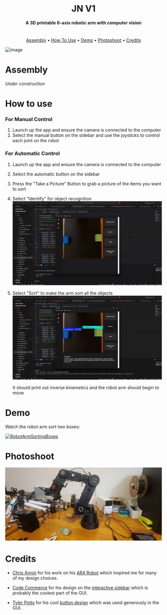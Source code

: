<h1 align="center">JN V1</h1>

<h4 align="center">A 3D printable 6-axis robotic arm with computer vision</h4>


<h1></h1>

<p align="center">
  <a href="#assembly">Assembly</a> •
  <a href="#how-to-use">How To Use</a> • 
  <a href="#demo">Demo</a> •
  <a href="#photoshoot">Photoshoot</a> •
  <a href="#credits">Credits</a>
</p>

<img width="1146" height="852" alt="image" src="https://github.com/user-attachments/assets/e6455c85-fcc7-42bc-9ba2-46d373e53775" />


# **Assembly**

_Under construction_

# **How to use**

<h3> For Manual Control</h3>

1. Launch up the app and ensure the camera is connected to the computer
2. Select the manual button on the sidebar and use the joysticks to control each joint on the robot

<h3> For Automatic Control</h3>

1. Launch up the app and ensure the camera is connected to the computer
2. Select the automatic button on the sidebar
3. Press the "Take a Picture" Button to grab a picture of the items you want to sort
4. Select "Identify" for object recognition
 ![idGIF](https://github.com/Jstn1321/ML-6-Axis-Arm/blob/main/Photoshoot/clickIdentify.gif?raw=true)
5. Select "Sort" to make the arm sort all the objects
   ![sortGIF](https://github.com/Jstn1321/ML-6-Axis-Arm/blob/main/Photoshoot/sortgif.gif?raw=true)
   
   It should print out inverse kinemetics and the robot arm should begin to move



# **Demo**
Watch the robot arm sort two boxes:

[![RobotArmSortingBoxes](https://img.youtube.com/vi/RnRYXaKSuSA/0.jpg)](https://www.youtube.com/watch?v=RnRYXaKSuSA)
# **Photoshoot**
![Pic of Arm](https://github.com/Jstn1321/ML-6-Axis-Arm/blob/main/Photoshoot/20241027_181017.jpg?raw=true)
# **Credits**

- [Chris Annin](https://www.anninrobotics.com/) for his work on his [AR4 Robot](https://www.youtube.com/watch?v=iB2NAgfVjIs&t=90s) which inspired me for many of my design choices.
  
- [Code Commerce](https://www.youtube.com/@codecommerce) for his design on the [interactive sidebar](https://www.youtube.com/watch?v=uy1tgKOnPB0) which is probably the coolest part of the GUI.

- [Tyler Potts](https://www.youtube.com/@TylerPotts) for his cool [button design](https://github.com/TylerPottsDev/yt-css-buttons) which was used generously in the GUI.
